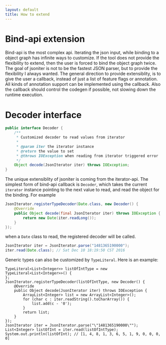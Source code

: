 ```yaml
---
layout: default
title: How to extend
---
```


# Bind-api extension

Bind-api is the most complex api. Iterating the json input, while binding to a object graph has infinite ways to customize. 
If the tool does not provide the flexibility to extend, then the user is forced to bind the object graph twice.
The goal of jsoniter is not to be the fastest JSON parser, but to provide the flexibility I always wanted.
The general direction to provide extensiblity, is to give the user a callback, instead of just a list of feature flags or annotation.
All kinds of annotation support can be implemented using the callback. Also the callback should control the codegen if possible, not 
slowing down the runtime execution.

# Decoder interface

```java
public interface Decoder {
    /**
     * Customized decoder to read values from iterator
     *
     * @param iter the iterator instance
     * @return the value to set
     * @throws IOException when reading from iterator triggered error
     */
    Object decode(JsonIterator iter) throws IOException;
}
```

The unique extensiblity of jsoniter is coming from the iterator-api. The simplest form of bind-api callback is `Decoder`, which takes the current `iterator` instance pointing to the next value to read, and read the object for the binding. For example

```java
JsonIterator.registerTypeDecoder(Date.class, new Decoder() {
    @Override
    public Object decode(final JsonIterator iter) throws IOException {
        return new Date(iter.readLong());
    }
});
```

when a `Date` class to read, the registered decoder will be called. 

```java
JsonIterator iter = JsonIterator.parse("1481365190000");
iter.read(Date.class); // Sat Dec 10 18:19:50 CST 2016
```

Generic types can also be customized by `TypeLiteral`. Here is an example:

```
TypeLiteral<List<Integer>> listOfIntType = new TypeLiteral<List<Integer>>() {
};
JsonIterator.registerTypeDecoder(listOfIntType, new Decoder() {
    @Override
    public Object decode(JsonIterator iter) throws IOException {
        ArrayList<Integer> list = new ArrayList<Integer>();
        for (char c : iter.readString().toCharArray()) {
            list.add(c - '0');
        }
        return list;
    }
});
JsonIterator iter = JsonIterator.parse("\"1481365190000\"");
List<Integer> listOfInt = iter.read(listOfIntType);
System.out.println(listOfInt); // [1, 4, 8, 1, 3, 6, 5, 1, 9, 0, 0, 0, 0]
```

